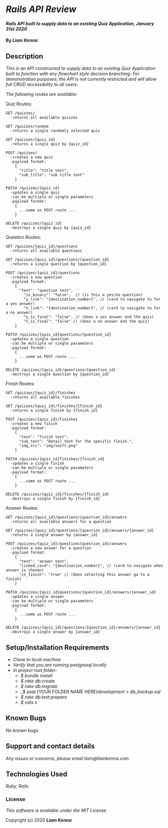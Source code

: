 # _Rails API Review_

#### _Rails API built to supply data to an existing Quiz Application, January 31st 2020_

#### By _**Liam Kenna**_

## Description

_This is an API constructed to supply data to an existing Quiz Application built to function with any flowchart style decision branching.  For demonstration purposes, the API is not currently restricted and will allow full CRUD accessibility to all users._

_The following routes are available:_

Quiz Routes:
```
GET /quizzes/
  -returns all available quizzes

GET /quizzes/random
  -returns a single randomly selected quiz

GET /quizzes/{quiz_id}
  -returns a single quiz by {quiz_id}

POST /quizzes/
  -creates a new quiz
  -payload format:
    {
      "title": "title text",
      "sub_title": "sub title text"
    }

PATCH /quizzes/{quiz_id}
  -updates a single quiz
  -can be multiple or single parameters
  -payload format:
    {
      ...same as POST route ...
    }

DELETE /quizzes/{quiz_id}
  -destroys a single quiz by {quiz_id}
```
Question Routes:
```
GET /quizzes/{quiz_id}/questions
  -returns all available questions

GET /quizzes/{quiz_id}/questions/{question_id}
  -returns a single question by {question_id}

POST /quizzes/{quiz_id}/questions
  -creates a new question
  -payload format:
    {
      "text": "question text",
    	"is_binary": "false",  // (is this a yes/no question)
    	"y_link": "{destination_number}", // (card to navigate to for a yes answer)
    	"n_link": "{destination_number}", // (card to navigate to for a no answer)
    	"y_is_final": "false", // (does a yes answer end the quiz)
    	"n_is_final": "false" // (does a no answer end the quiz)
    }

PATCH /quizzes/{quiz_id}questions/{question_id}
  -updates a single question
  -can be multiple or single parameters
  -payload format:
    {
      ...same as POST route ...
    }

DELETE /quizzes/{quiz_id}/questions/{question_id}
  -destroys a single question by {question_id}
```
Finish Routes:
```
GET /quizzes/{quiz_id}/finishes
  -returns all available finishes

GET /quizzes/{quiz_id}/finishes/{finish_id}
  -returns a single finish by {finish_id}

POST /quizzes/{quiz_id}/finishes
  -creates a new finish
  -payload format:
    {
      "text": "finish text",
      "sub_text": "Detail text for the specific finish.",
      "img_src": "img/swift.png"
    }

PATCH /quizzes/{quiz_id}finishes/{finish_id}
  -updates a single finish
  -can be multiple or single parameters
  -payload format:
    {
      ...same as POST route ...
    }

DELETE /quizzes/{quiz_id}/finishes/{finish_id}
  -destroys a single finish by {finish_id}
```
Answer Routes:
```
GET /quizzes/{quiz_id}/questions/{question_id}/answers
  -returns all available answers for a question

GET /quizzes/{quiz_id}/questions/{question_id}/answers/{answer_id}
  -returns a single answer by {answer_id}

POST /quizzes/{quiz_id}/questions{question_id}/answers
  -creates a new answer for a question
  -payload format:
    {
      "text": "answer text",
      "linked_card": "{destination_number}", // (card to navigate when answer is chosen)
      "is_finish": "true" // (does selecting this answer go to a finish)
    }

PATCH /quizzes/{quiz_id}questions/{question_id}/answers/{answer_id}
  -updates a single answer
  -can be multiple or single parameters
  -payload format:
    {
      ...same as POST route ...
    }

DELETE /quizzes/{quiz_id}/questions/{question_id}/answers/{answer_id}
  -destroys a single answer by {answer_id}
```

## Setup/Installation Requirements

* _Clone to local machine_
* _Verify that you are running postgresql locally_
* _In project root folder:_
  * _$ bundle install_
  * _$ rake db:create_
  * _$ rake db:migrate_
  * _$ psql {YOUR FOLDER NAME HERE}_development < db_backup.sql_
  * _$ rake db:test:prepare_
  * _$ rails s_

## Known Bugs

_No known bugs_

## Support and contact details

_Any issues or concerns, please email liam@liamkenna.com_

## Technologies Used

_Ruby, Rails_

### License

*This software is available under the MIT License*

Copyright (c) 2020 **_Liam Kenna_**
